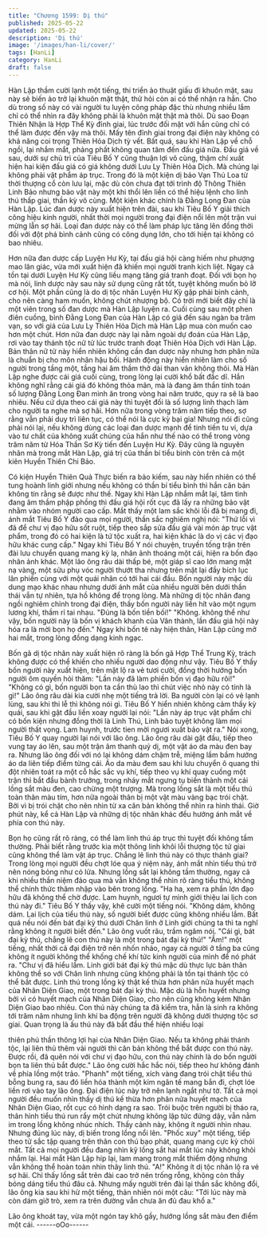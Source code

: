 ```yaml
---
title: "Chương 1599: Dị thú"
published: 2025-05-22
updated: 2025-05-22
description: 'Dị thú'
image: '/images/han-li/cover/'
tags: [HanLi]
category: HanLi
draft: false
---
```


Hàn Lập thầm cười lạnh một tiếng, thi triển ảo thuật giấu đi khuôn
mặt, sau này sẽ biến ảo trở lại khuôn mặt thật, thử hỏi còn ai có
thể nhận ra hắn.
Cho dù trong số này có vài người tu luyện công pháp đặc thù
nhưng nhiều lắm chỉ có thể nhìn ra đây không phải là khuôn mặt
thật mà thôi.
Dù sao Đoạn Thiên Nhận là Hợp Thể Kỳ đỉnh giai, lúc trước đối
mặt với hắn cũng chỉ có thể làm được đến vậy mà thôi. Mấy tên
đỉnh giai trong đại điện này không có khả năng coi trọng Thiên
Hỏa Dịch tỳ vết.
Bất quá, sau khi Hàn Lập về chỗ ngồi, lại nhắm mắt, phảng phất
không quan tâm đến đấu giá nữa.
Đấu giá về sau, dưới sự chủ trì của Tiêu Bố Y cũng thuận lợi vô
cùng, thậm chí xuất hiện hai kiện đấu giá có giá không dưới Lưu
Ly Thiên Hỏa Dịch. Mà chúng lại không phải vật phẩm áp trục.
Trong đó là một kiện dị bảo Vạn Thú Loa từ thời thượng cổ còn
lưu lại, mặc dù còn chưa đạt tới trình độ Thông Thiên Linh Bảo
nhưng bảo vật này một khi thổi lên liền có thể hiệu lệnh cho linh
thú thấp giai, thần kỳ vô cùng. Một kiện khác chính là Đằng Long
Đan của Hàn Lập.
Lúc đan dược này xuất hiện trên đài, sau khi Tiêu Bố Y giải thích
công hiệu kinh người, nhất thời mọi người trong đại điện nổi lên
một trận vui mừng lẫn sợ hãi.
Loại đan dược này có thể làm pháp lực tăng lên đồng thời đối với
đột phá bình cảnh cũng có công dụng lớn, cho tới hiện tại không
có bao nhiêu.

Hơn nữa đan dược cấp Luyện Hư Kỳ, tại đấu giá hội càng hiếm
như phượng mao lân giác, vừa mới xuất hiện đã khiến mọi người
tranh kịch liệt. Ngay cả tồn tại dưới Luyện Hư Kỳ cũng liều mạng
tăng giá tranh đoạt.
Đối với bọn họ mà nói, linh dược này sau này sử dụng cũng rất
tốt, tuyệt không muốn bỏ lỡ cơ hội.
Một phần cũng là do dị tộc nhân Luyện Hư Kỳ gặp phải bình
cảnh, cho nên càng ham muốn, không chút nhượng bộ. Có trời
mới biết đây chỉ là một viên trong số đan dược mà Hàn Lập luyện
ra.
Cuối cùng sau một phen điên cuồng, bình Đằng Long Đan của
Hàn Lập có giá đến sáu ngàn ba trăm vạn, so với giá của Lưu Ly
Thiên Hỏa Dịch mà Hàn Lập mua còn muốn cao hơn một chút.
Hơn nữa đan dược này lại nằm ngoài dự đoán của Hàn Lập, rơi
vào tay thánh tộc nữ tử lúc trước tranh đoạt Thiên Hỏa Dịch với
Hàn Lập. Bản thân nữ tử này hiển nhiên không cần đan dược này
nhưng hơn phân nửa là chuẩn bị cho môn nhân hậu bối. Hành
động này hiển nhiên làm cho số người trong tầng một, tầng hai
âm thầm thở dài than vãn không thôi. Mà Hàn Lập nghe được cái
giá cuối cùng, trong lòng lại cười khổ bất đắc dĩ.
Hắn không nghĩ rằng cái giá đó không thỏa mãn, mà là đang âm
thần tính toán số lượng Đằng Long Đan mình ăn trong vòng hai
năm trước, quy ra sẽ là bao nhiêu. Nếu cứ dựa theo cái giá này
thì tuyệt đối là số lượng linh thạch làm cho người ta nghe mà sợ
hãi. Hơn nữa trong vòng trăm năm tiếp theo, sợ rằng vẫn phải
duy trì liên tục, có thể nói là cực kỳ bại gia!
Nhưng nói đi cũng phải nói lại, nếu không dùng các loại đan dược
mạnh để tinh tiến tu vi, dựa vào tư chất của không xuất chúng của
hắn như thế nào có thể trong vòng trăm năm từ Hóa Thần Sơ Kỳ
tiến đến Luyện Hư Kỳ.
Đây cũng là nguyên nhân mà trong mắt Hàn Lập, giá trị của thần
bí tiểu bình còn trên cả một kiên Huyền Thiên Chi Bảo.

Có kiện Huyền Thiên Quả Thực biến ra bảo kiếm, sau này hiển
nhiên có thể tung hoành linh giới nhưng nếu không có thần bí tiểu
bình thì hắn căn bản không tin rằng sẽ được như thế.
Ngay khi Hàn Lập nhắm mắt lại, tâm tình đang âm thầm phập
phồng thì đấu giá hội rốt cục đã lấy ra những bảo vật nhằm vào
nhóm người cao cấp.
Mắt thấy một lam sắc khôi lỗi đã bị mang đi, ánh mắt Tiêu Bố Y
đảo qua mọi người, thần sắc nghiêm nghị nói:
"Thứ lỗi vì đã để chư vị đạo hữu sốt ruột, tiếp theo sắp sửa đấu
giá vài món áp trục vật phẩm, trong đó có hai kiện là tứ tộc xuất
ra, hai kiện khác là do vị các vị đạo hữu khác cung cấp."
Ngay khi Tiêu Bố Y nói chuyện, truyền tống trận trên đài lưu
chuyển quang mang kỳ lạ, nhân ảnh thoáng một cái, hiện ra bốn
đạo nhân ảnh khác.
Một lão ông râu dài thấp bé, một giáp sĩ cao lớn mang mặt nạ
vàng, một sửu phụ vóc người thướt tha nhưng trên mặt lại đầy
bích lục lân phiến cùng với một quái nhân có tới hai cái đầu.
Bốn người này mặc dù dung mạo khác nhau nhưng dưới ánh mắt
của nhiều người bên dưới thần thái vẫn tự nhiên, tựa hồ không
để trong lòng.
Mà những dị tộc nhân đang ngồi nghiêm chỉnh trong đại điện,
thấy bốn người này liền hít vào một ngụm lương khí, thầm rỉ tai
nhau.
"Đúng là bốn tiền bối!"
"Không. không thể như vậy, bốn người này là bốn vị khách khanh
của Vân thành, lần đấu giá hội này hóa ra là mời bọn họ đến."
Ngay khi bốn tê này hiện thân, Hàn Lập cũng mở hai mắt, trong
lòng đồng dạng kinh ngạc.

Bốn gã dị tộc nhân này xuất hiện rõ ràng là bốn gã Hợp Thể
Trung Kỳ, trách không được có thể khiến cho nhiều người dao
động như vậy.
Tiêu Bố Y thấy bốn người này xuất hiện, trên mặt lộ ra vẻ tươi
cười, đồng thời hướng bốn người ôm quyền hỏi thăm:
"Lần này đã làm phiền bốn vị đạo hữu rôi!"
"Không có gì, bốn người bọn ta cần thù lao thì chút việc nhỏ này
có tính là gì!"
Lão ông râu dài kia cười nhẹ một tiếng trả lời.
Ba người còn lại có vẻ lạnh lùng, sau khi thi lễ thì không nói gì.
Tiêu Bố Y hiển nhiên không cảm thấy kỳ quái, sau khi gật đầu liền
xoay người lại nói:
"Lần này áp trục vật phẩm chỉ có bốn kiện nhưng đồng thời là
Linh Thú, Linh bảo tuyệt không làm mọi người thất vọng. Lam
huynh, trước tien mời ngươi xuất bảo vật ra."
Nói xong, Tiêu Bố Y quay người lại nói với lão ông. Lão ông râu
dài gật đầu, tiếp theo vung tay áo lên, sau một trận âm thanh quỷ
dị, một vật áo da màu đen bay ra.
Nhưng lão ông đối với nó lại không dám chậm trễ, miệng lầm bầm
hướng áo da liên tiếp điểm từng cái.
Áo da màu đem sau khi lưu chuyển ô quang thì đột nhiên toát ra
một cỗ hắc sắc vụ khí, tiếp theo vụ khí quay cuồng một trận thì
bắt đầu bành trướng, trong nháy mắt ngưng tụ biến thành một cái
lồng sắt màu đen, cao chừng một trượng.
Mà trong lồng sắt là một tiểu thú toàn thân màu tím, hơn nữa
ngoài thân bị một vật màu vàng bạc trói chặt. Bởi vì bị trói chặt
cho nên nhìn từ xa căn bản không thể nhìn ra hình thái. Giờ phút
này, kể cả Hàn Lập và những dị tộc nhân khác đều hướng ánh
mắt về phía con thú này.

Bọn họ cũng rất rõ ràng, có thể làm linh thú áp trục thì tuyệt đối
không tầm thường. Phải biết rằng trước kia một thông linh khôi lỗi
thượng tộc tứ giai cũng không thể làm vật áp trục. Chẳng lẽ linh
thú này có thực thánh giai?
Trong lòng mọi người đều chợt lóe qua ý niệm này, ánh mắt nhìn
tiểu thú trở nên nóng bỏng như có lửa.
Nhưng lồng sắt lại không tầm thường, ngay cả khi nhiều thần
niệm đảo qua mà vẫn không thể nhìn rõ ràng tiểu thú, không thể
chính thức thâm nhập vào bên trong lồng.
"Ha ha, xem ra phần lớn đạo hữu đã không thể chờ được. Lam
huynh, ngươi tự mình giới thiệu lai lịch con thú này đi."
Tiêu Bố Y thấy vậy, khẽ cười một tiếng nói.
"Không dám, không dám. Lai lịch của tiểu thú này, số người biết
được cũng không nhiều lắm. Bất quá nếu nói đến bát đại kỳ thú
dưới Chân linh ở Linh giới chúng ta thì ta nghĩ rằng không ít người
biết đến."
Lão ông vuốt râu, trầm ngâm nói.
"Cái gì, bát đại kỳ thú, chẳng lẽ con thú này là một trong bát đại kỳ
thú!"
"Ầm!" một tiếng, nhất thời cả đại điện trở nên nhốn nháo, ngay cả
người ở tầng ba cũng không ít người không thể khống chế khí tức
kinh người của mình để nó phát ra.
"Chư vị đã hiểu lầm. Linh giới bát đại kỳ thú mặc dù thực lực bản
thân không thể so với Chân linh nhưng cũng không phải là tồn tại
thánh tộc có thể bắt được. Linh thú trong lồng kỳ thật kế thừa hơn
phân nửa huyết mạch của Nhân Diện Giao, một trong bát đại kỳ
thú. Mặc dù là hỗn huyết nhưng bởi vì có huyết mạch của Nhân
Diện Giao, cho nên cũng không kém Nhân Diện Giao bao nhiêu.
Con thú này chúng ta đã kiểm tra, hẳn là sinh ra không tới trăm
năm nhưng linh khí ba động trên người đã không dưới thượng tộc
sơ giai. Quan trọng là ấu thú này đã bắt đầu thể hiện nhiều loại

thiên phú thần thông lợi hại của Nhân Diện Giao. Nếu ta không
phải thánh tộc, lại liên thủ thêm vài người thì căn bản không thể
bắt được con thú này. Được rồi, đã quên nói với chư vị đạo hữu,
con thú này chính là do bốn người bọn ta liên thủ bắt được."
Lão ông cười hắc hắc nói, tiếp theo hư không đánh về phía lồng
một trảo. "Phanh" một tiếng, xích vàng đang trói chặt tiểu thú
bỗng bung ra, sau đó liền hóa thành một kim ngân tế mang bắn
đi, chợt lóe liền rơi vào tay lão ông. Đại điện lúc này trở nên lạnh
ngắt như tờ.
Tất cả mọi người đều muốn nhìn thấy dị thú kế thừa hơn phân
nửa huyết mạch của Nhân Diện Giao, rốt cục có hình dạng ra
sao.
Trói buộc trên người bị tháo ra, thân hình tiểu thú run rẩy một chút
nhưng không lập tức đứng dậy, vẫn nằm im trong lồng không
nhúc nhích. Thấy cảnh này, không ít người nhìn nhau. Nhưng
đúng lúc này, dị biến trong lồng nổi lên.
"Phốc xuy" một tiếng, tiếp theo tử sắc tập quang trên thân con thú
bạo phát, quang mang cực kỳ chói mắt. Tất cả mọi người đều
đang nhìn kỹ lồng sắt hai mắt lúc này không khỏi nhắm lại. Hai
mắt Hàn Lập híp lại, lam mang trong mắt thiểm động nhưng vẫn
không thể hoàn toàn nhìn thây linh thú.
"A!"
Không ít dị tộc nhân lộ ra vẻ sợ hãi.
Chỉ thấy lồng sắt trên đài cao trở nên trống rỗng, không còn thấy
bóng dáng tiểu thú đâu cả.
Nhưng mấy người trên đài lại thần sắc không đổi, lão ông kia sau
khi hừ một tiếng, thản nhiên nói một câu:
"Tới lúc này mà còn dám giở trò, xem ra trên đường vẫn chưa ăn
đủ đau khổ a."

Lão ông khoát tay, vừa một ngón tay khô gầy, hướng lồng sắt
màu đen điểm một cái.
------oOo------
